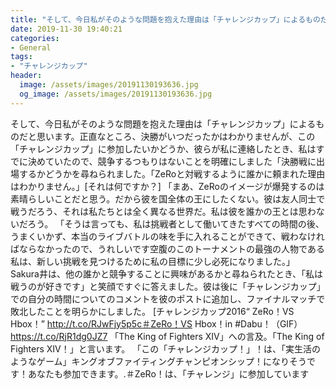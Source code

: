```yaml
---
title: "そして、今日私がそのような問題を抱えた理由は「チャレンジカップ」によるものだと思います。"
date: 2019-11-30 19:40:21
categories:
- General
tags:
- "チャレンジカップ"
header:
  image: /assets/images/20191130193636.jpg
  og_image: /assets/images/20191130193636.jpg
---
```


そして、今日私がそのような問題を抱えた理由は「チャレンジカップ」によるものだと思います。正直なところ、決勝がいつだったかはわかりませんが、この「チャレンジカップ」に参加したいかどうか、彼らが私に連絡したとき、私はすでに決めていたので、競争するつもりはないことを明確にしました「決勝戦に出場するかどうかを尋ねられました。「ZeRoと対戦するように誰かに頼まれた理由はわかりません。」[それは何ですか？] 「まあ、ZeRoのイメージが爆発するのは素晴らしいことだと思う。だから彼を国全体の王にしたくない。彼は友人同士で戦うだろう、それは私たちとは全く異なる世界だ。私は彼を誰かの王とは思わないだろう。 「そうは言っても、私は挑戦者として働いてきたすべての時間の後、うまくいかず、本当のライブバトルの味を手に入れることができて、戦わなければならなかったので、うれしいです空腹のこのトーナメントの最強の人物である私は、新しい挑戦を見つけるために私の目標に少し必死になりました。」 Sakura井は、他の誰かと競争することに興味があるかと尋ねられたとき、「私は戦うのが好きです」と笑顔ですぐに答えました。彼は後に「チャレンジカップ」での自分の時間についてのコメントを彼のポストに追加し、ファイナルマッチで敗北したことを明らかにしました。 [チャレンジカップ2016“ ZeRo！VS Hbox！” http://t.co/RJwFjy5p5c‪＃ZeRo！VS Hbox！in #Dabu！（GIF）https://t.co/RjR1dg0JZ7 「The King of Fighters XIV」への言及。「The King of Fighters XIV！」と言います。 「この「チャレンジカップ！」！は、「実生活のようなゲーム」キングオブファイティングチャンピオンシップ！になりそうです！あなたも参加できます。.＃ZeRo！は、「チャレンジ」に参加しています
